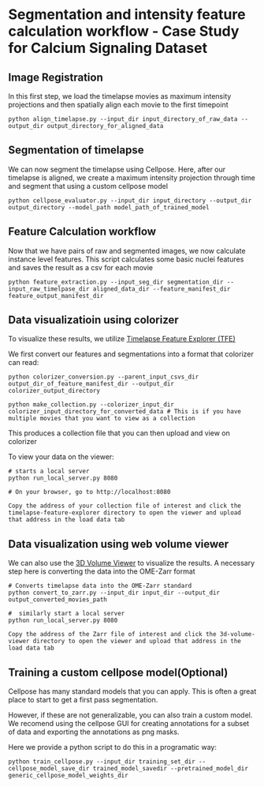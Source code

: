 # Segmentation and intensity feature calculation workflow - Case Study for Calcium Signaling Dataset



## Image Registration

In this first step, we load the timelapse movies as maximum intensity projections and then spatially align each movie to the first timepoint

```
python align_timelapse.py --input_dir input_directory_of_raw_data --output_dir output_directory_for_aligned_data
```

## Segmentation of timelapse

We can now segment the timelapse using Cellpose. Here, after our timelapse is aligned, we create a maximum intensity projection through time and segment that using a custom cellpose model

```
python cellpose_evaluator.py --input_dir input_directory --output_dir output_directory --model_path model_path_of_trained_model
```

## Feature Calculation workflow

Now that we have pairs of raw and segmented images, we now calculate instance level features. This script calculates some basic nuclei features and saves the result as a csv for each movie

```
python feature_extraction.py --input_seg_dir segmentation_dir --input_raw_timelpase_dir aligned_data_dir --feature_manifest_dir feature_output_manifest_dir
```

## Data visualizatioin using colorizer

To visualize these results, we utilize [Timelapse Feature Explorer (TFE)](https://github.com/allen-cell-animated/timelapse-colorizer)

We first convert our features and segmentations into a format that colorizer can read:

```
python colorizer_conversion.py --parent_input_csvs_dir output_dir_of_feature_manifest_dir --output_dir colorizer_output_directory

python make_collection.py --colorizer_input_dir colorizer_input_directory_for_converted_data # This is if you have multiple movies that you want to view as a collection
```

This produces a collection file that you can then upload and view on colorizer

To view your data on the viewer:

```
# starts a local server 
python run_local_server.py 8080

# On your browser, go to http://localhost:8080

Copy the address of your collection file of interest and click the timelapse-feature-explorer directory to open the viewer and upload that address in the load data tab

```

## Data visualization using web volume viewer

We can also use the [3D Volume Viewer](https://github.com/allen-cell-animated/volume-viewer) to visualize the results. A necessary step here is converting the data into the OME-Zarr format

```
# Converts timelapse data into the OME-Zarr standard
python convert_to_zarr.py --input_dir input_dir --output_dir output_converted_movies_path

#  similarly start a local server 
python run_local_server.py 8080

Copy the address of the Zarr file of interest and click the 3d-volume-viewer directory to open the viewer and upload that address in the load data tab

```

## Training a custom cellpose model(Optional)

Cellpose has many standard models that you can apply. This is often a great place to start to get a first pass segmentation. 

However, if these are not generalizable, you can also train a custom model. We recomend using the cellpose GUI for creating annotations for a subset of data and exporting the annotations as png masks.

Here we provide a python script to do this in a programatic way:

```
python train_cellpose.py --input_dir training_set_dir --cellpose_model_save_dir trained_model_savedir --pretrained_model_dir generic_cellpose_model_weights_dir
```





